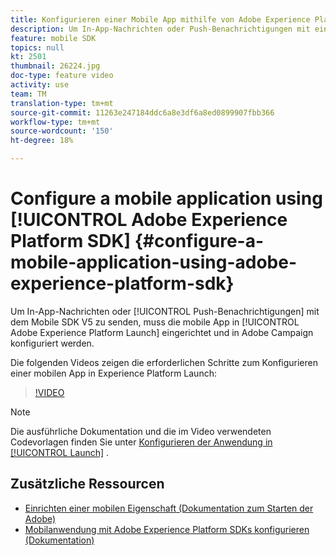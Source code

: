 ```yaml
---
title: Konfigurieren einer Mobile App mithilfe von Adobe Experience Platform SDKs
description: Um In-App-Nachrichten oder Push-Benachrichtigungen mit einer Experience Cloud-SDK-Anwendung zu senden, muss in Adobe Experience Platform Launch eine mobile App eingerichtet und in Adobe Campaign konfiguriert werden
feature: mobile SDK
topics: null
kt: 2501
thumbnail: 26224.jpg
doc-type: feature video
activity: use
team: TM
translation-type: tm+mt
source-git-commit: 11263e247184ddc6a8e3df6a8ed0899907fbb366
workflow-type: tm+mt
source-wordcount: '150'
ht-degree: 18%

---
```



# Configure a mobile application using [!UICONTROL Adobe Experience Platform SDK] {#configure-a-mobile-application-using-adobe-experience-platform-sdk}

Um In-App-Nachrichten oder [!UICONTROL Push-Benachrichtigungen] mit dem Mobile SDK V5 zu senden, muss die mobile App in [!UICONTROL Adobe Experience Platform Launch] eingerichtet und in Adobe Campaign konfiguriert werden.

Die folgenden Videos zeigen die erforderlichen Schritte zum Konfigurieren einer mobilen App in Experience Platform Launch:

>[!VIDEO](https://video.tv.adobe.com/v/26224?quality=12)

>[!NOTE]
>
>Die ausführliche Dokumentation und die im Video verwendeten Codevorlagen finden Sie unter [Konfigurieren der Anwendung in [!UICONTROL Launch]](https://helpx.adobe.com/campaign/kb/configuring-app-sdk.html#ConfiguringyourapplicationinLaunch) .

## Zusätzliche Ressourcen

* [Einrichten einer mobilen Eigenschaft (Dokumentation zum Starten der Adobe)](https://aep-sdks.gitbook.io/docs/getting-started/create-a-mobile-property)
* [Mobilanwendung mit Adobe Experience Platform SDKs konfigurieren (Dokumentation)](https://helpx.adobe.com/de/campaign/kb/configuring-app-sdk.html)
